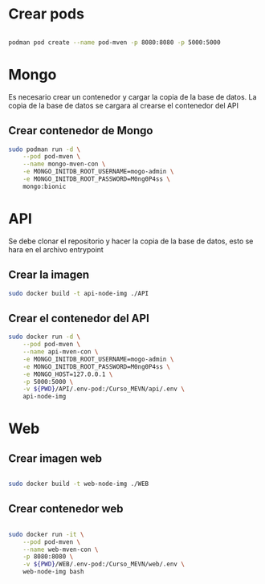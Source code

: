 # Crear pods

~~~Bash

podman pod create --name pod-mven -p 8080:8080 -p 5000:5000

~~~


# Mongo

Es necesario crear un contenedor y cargar la copia de la base de datos. La copia de la base de datos se cargara al crearse el contenedor del API

## Crear contenedor de Mongo


~~~ bash
sudo podman run -d \
    --pod pod-mven \
    --name mongo-mven-con \
    -e MONGO_INITDB_ROOT_USERNAME=mogo-admin \
    -e MONGO_INITDB_ROOT_PASSWORD=M0ng0P4ss \
    mongo:bionic
~~~

# API

Se debe clonar el repositorio y hacer la copia de la base de datos, esto se hara en el archivo entrypoint

## Crear la imagen

~~~Bash
sudo docker build -t api-node-img ./API
~~~

## Crear el contenedor del API

~~~Bash
sudo docker run -d \
    --pod pod-mven \
    --name api-mven-con \
    -e MONGO_INITDB_ROOT_USERNAME=mogo-admin \
    -e MONGO_INITDB_ROOT_PASSWORD=M0ng0P4ss \
    -e MONGO_HOST=127.0.0.1 \
    -p 5000:5000 \
    -v ${PWD}/API/.env-pod:/Curso_MEVN/api/.env \
    api-node-img
~~~

# Web

## Crear imagen web

~~~ bash

sudo docker build -t web-node-img ./WEB

~~~

## Crear contenedor web

~~~Bash

sudo docker run -it \
    --pod pod-mven \
    --name web-mven-con \
    -p 8080:8080 \
    -v ${PWD}/WEB/.env-pod:/Curso_MEVN/web/.env \
    web-node-img bash
~~~